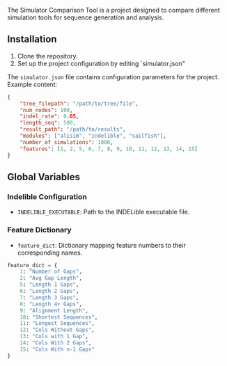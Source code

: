 The Simulator Comparison Tool is a project designed to compare different simulation tools for sequence generation and analysis.

## Installation
1. Clone the repository.
3. Set up the project configuration by editing `simulator.json"

The `simulator.json` file contains configuration parameters for the project. Example content:
```json
{
    "tree_filepath": "/path/to/tree/file",
    "num_nodes": 100,
    "indel_rate": 0.05,
    "length_seq": 500,
    "result_path": "/path/to/results",
    "modules": ["alisim", "indelible", "sailfish"],
    "number_of_simulations": 1000,
    "features": [1, 2, 5, 6, 7, 8, 9, 10, 11, 12, 13, 14, 15]
}
```

## Global Variables

### Indelible Configuration
- `INDELIBLE_EXECUTABLE`: Path to the INDELible executable file.

### Feature Dictionary
- `feature_dict`: Dictionary mapping feature numbers to their corresponding names.
```python
feature_dict = {
    1: "Number of Gaps",
    2: "Avg Gap Length",
    5: "Length 1 Gaps",
    6: "Length 2 Gaps",
    7: "Length 3 Gaps",
    8: "Length 4+ Gaps",
    9: "Alignment Length",
    10: "Shortest Sequences",
    11: "Longest Sequences",
    12: "Cols Without Gaps",
    13: "Cols with 1 Gap",
    14: "Cols With 2 Gaps",
    15: "Cols With n-1 Gaps"
}
